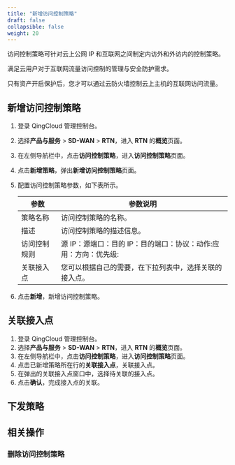 ```yaml
---
title: "新增访问控制策略"
draft: false
collapsible: false
weight: 20
---
```


访问控制策略可针对云上公网 IP 和互联网之间制定内访外和外访内的控制策略。

满足云用户对于互联网流量访问控制的管理与安全防护需求。

只有资产开启保护后，您才可以通过云防火墙控制云上主机的互联网访问流量。

## 新增访问控制策略

1. 登录 QingCloud 管理控制台。

2. 选择**产品与服务** > **SD-WAN** > **RTN**，进入 **RTN** 的**概览**页面。

3. 在左侧导航栏中，点击**访问控制策略**，进入**访问控制策略**页面。

4. 点击**新增策略**，弹出**新增访问控制策略**页面。

5. 配置访问控制策略参数，如下表所示。

   | 参数         | 参数说明                                                     |
   | ------------ | ------------------------------------------------------------ |
   | 策略名称     | 访问控制策略的名称。                                         |
   | 描述         | 访问控制策略的描述信息。                                     |
   | 访问控制规则 | 源 IP：源端口：目的 IP：目的端口：协议：动作:应用：方向：优先级: |
   | 关联接入点   | 您可以根据自己的需要，在下拉列表中，选择关联的接入点。       |
   
6. 点击**新增**，新增访问控制策略。

## 关联接入点

1. 登录 QingCloud 管理控制台。
2. 选择**产品与服务** > **SD-WAN** > **RTN**，进入 **RTN** 的**概览**页面。
3. 在左侧导航栏中，点击**访问控制策略**，进入**访问控制策略**页面。
4. 点击已新增策略所在行的**关联接入点**，关联接入点。
5. 在弹出的关联接入点窗口中，选择待关联的接入点。
6. 点击**确认**，完成接入点的关联。

## 下发策略



## 相关操作

### 删除访问控制策略

